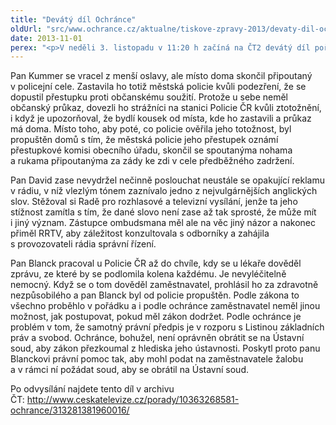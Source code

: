 ```yaml
---
title: "Devátý díl Ochránce"
oldUrl: "src/www.ochrance.cz/aktualne/tiskove-zpravy-2013/devaty-dil-ochrance"
date: 2013-11-01
perex: "<p>V neděli 3. listopadu v 11:20 h začíná na ČT2 devátý díl pořadu Ochránce. První příběh se týká policejního násilí, které nakonec řešil až Evropský soud pro lidská práva. Na začátku druhého případu bylo vulgární slovo v reklamě a ve třetím čelí policista propuštění ze služebního poměru kvůli zdravotní nezpůsobilosti. Opakování tohoto dílu je na programu ČT2 ve středu 6. 11. ve 13:15 a další reprízy jsou pak zařazeny do vysílání ČT2 v neděli a úterý vždy po půlnoci.</p>"
---
```


<!-- imported from the old website -->

<p>Pan Kummer se vracel z menší oslavy, ale místo doma skončil připoutaný v policejní cele. Zastavila ho totiž městská policie kvůli podezření, že se dopustil přestupku proti občanskému soužití. Protože u sebe neměl občanský průkaz, dovezli ho strážníci na stanici Policie ČR kvůli ztotožnění, i když je upozorňoval, že bydlí kousek od místa, kde ho zastavili a průkaz má doma. Místo toho, aby poté, co policie ověřila jeho totožnost, byl propuštěn domů s tím, že městská policie jeho přestupek oznámí přestupkové komisi obecního úřadu, skončil se spoutanýma nohama a rukama připoutanýma za zády ke zdi v cele předběžného zadržení.</p><p>Pan David zase nevydržel nečinně poslouchat neustále se opakující reklamu v rádiu, v níž vlezlým tónem zaznívalo jedno z nejvulgárnějších anglických slov. Stěžoval si Radě pro rozhlasové a televizní vysílání, jenže ta jeho stížnost zamítla s tím, že dané slovo není zase až tak sprosté, že může mít i jiný význam. Zástupce ombudsmana měl ale na věc jiný názor a nakonec přiměl RRTV, aby záležitost konzultovala s odborníky a zahájila s provozovateli rádia správní řízení. </p><p>Pan Blanck pracoval u Policie ČR až do chvíle, kdy se u lékaře dověděl zprávu, ze které by se podlomila kolena každému. Je nevyléčitelně nemocný. Když se o tom dověděl zaměstnavatel, prohlásil ho za zdravotně nezpůsobilého a pan Blanck byl od policie propuštěn. Podle zákona to všechno proběhlo v pořádku a i podle ochránce zaměstnavatel neměl jinou možnost, jak postupovat, pokud měl zákon dodržet. Podle ochránce je problém v tom, že samotný právní předpis je v rozporu s Listinou základních práv a svobod. Ochránce, bohužel, není oprávněn obrátit se na Ústavní soud, aby zákon přezkoumal z hlediska jeho ústavnosti. Poskytl proto panu Blanckovi právní pomoc tak, aby mohl podat na zaměstnavatele žalobu a v rámci ní požádat soud, aby se obrátil na Ústavní soud. </p><p>Po odvysílání najdete tento díl v archivu ČT: <a title="Otevření do nového okna" href="http://www.ceskatelevize.cz/porady/10363268581-ochrance/313281381960016/" target="_blank">http://www.ceskatelevize.cz/porady/10363268581-ochrance/313281381960016/</a> <img alt="" src="https://www.ochrance.cz/typo3/ext/od_linkdesc/icons/external.gif" class="od_linkdesc_icon_external" /> </p>
